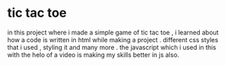 # tic tac toe

in this project where i made a simple game of tic tac toe , i learned about how a code is written in html while making a project .
different css styles that i used , styling it and many more . 
the javascript which i used in this with the helo of a video is making my skills better in js also.
